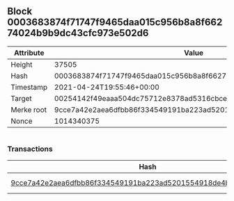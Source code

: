 ## Block 0003683874f71747f9465daa015c956b8a8f66274024b9b9dc43cfc973e502d6

Attribute | Value
--- | ---
Height | 37505
Hash | 0003683874f71747f9465daa015c956b8a8f66274024b9b9dc43cfc973e502d6
Timestamp | 2021-04-24T19:55:46+00:00
Target | 00254142f49eaaa504dc75712e8378ad5316cbcead634704b3734b6271167cc4
Merke root | 9cce7a42e2aea6dfbb86f334549191ba223ad5201554918de4b2db1acf0479d2
Nonce | 1014340375

```

```

### Transactions

Hash | Amount
--- | ---
[9cce7a42e2aea6dfbb86f334549191ba223ad5201554918de4b2db1acf0479d2](9cce7a42e2aea6dfbb86f334549191ba223ad5201554918de4b2db1acf0479d2.md) | 10.00000000 SKEPTI 
